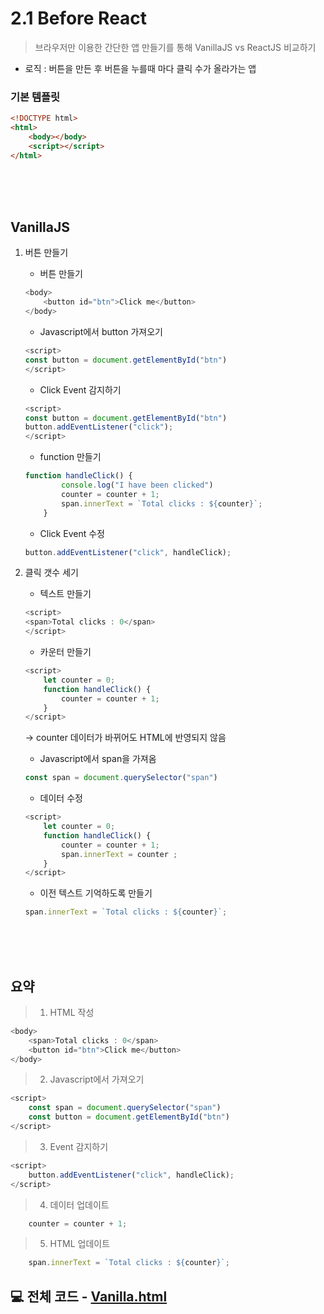 # 2.1 Before React
> 브라우저만 이용한 간단한 앱 만들기를 통해 VanillaJS vs ReactJS 비교하기
- 로직 : 버튼을 만든 후 버튼을 누를때 마다 클릭 수가 올라가는 앱

### 기본 템플릿
```html
<!DOCTYPE html>
<html>
    <body></body>
    <script></script>
</html> 
```

<br>
<br>
<br>

## VanillaJS

1. 버튼 만들기   
    - 버튼 만들기   
    ```javascript
    <body>
        <button id="btn">Click me</button>
    </body>
    ```
    - Javascript에서 button 가져오기   
    ```javascript
    <script>
    const button = document.getElementById("btn")
    </script>
    ```
    - Click Event 감지하기
    ```javascript
    <script>
    const button = document.getElementById("btn")
    button.addEventListener("click");
    </script>
    ```
    - function 만들기
    ```javascript
    function handleClick() {
            console.log("I have been clicked")
            counter = counter + 1;
            span.innerText = `Total clicks : ${counter}`;
        }
    ```
    - Click Event 수정
    ```javascript
    button.addEventListener("click", handleClick);
    ```

2. 클릭 갯수 세기
    - 텍스트 만들기
    ```javascript
    <script>
    <span>Total clicks : 0</span>
    </script>
    ```
    - 카운터 만들기
    ```javascript
    <script>
        let counter = 0;
        function handleClick() {
            counter = counter + 1;
        }
    </script>
    ```
    → counter 데이터가 바뀌어도 HTML에 반영되지 않음
    - Javascript에서 span을 가져옴
    ```javascript
    const span = document.querySelector("span")
    ```
    - 데이터 수정
    ```javascript
    <script>
        let counter = 0;
        function handleClick() {
            counter = counter + 1;
            span.innerText = counter ;
        }
    </script>
    ```
    - 이전 텍스트 기억하도록 만들기
    ```javascript
    span.innerText = `Total clicks : ${counter}`;
    ```

<br>
<br>
<br>

## 요약
> 1. HTML 작성
```javascript
<body>
    <span>Total clicks : 0</span>
    <button id="btn">Click me</button>
</body>
```
> 2. Javascript에서 가져오기
```javascript
<script>
    const span = document.querySelector("span")
    const button = document.getElementById("btn")
</script>
```
> 3. Event 감지하기
```javascript
<script>
    button.addEventListener("click", handleClick);
</script>
```
> 4. 데이터 업데이트
```javascript
    counter = counter + 1;
```
> 5. HTML 업데이트
```javascript
    span.innerText = `Total clicks : ${counter}`;
```

## 💻 전체 코드 - [Vanilla.html](https://github.com/lhn1455/TIL/blob/main/NomadCoders/ReactJS/react-for-beginners.md/codes/vanilla.html)








